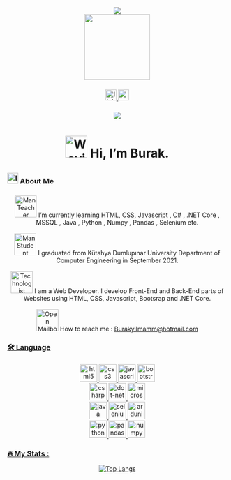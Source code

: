 <div align="center">
<img align="center" src="https://github-widgetbox.vercel.app/api/profile?username=Burakyilmam&data=followers,repositories,stars,commits&theme=nautilus" />
<div>
  
<div align="center">
  <img height="150" src="https://camo.githubusercontent.com/62da68eb62b1e5f175f7d1f0191dd89a653d7908feb22d37d4a0ab07365d6791/68747470733a2f2f6d656469612e67697068792e636f6d2f6d656469612f4d3967624264396e6244724f5475314d71782f67697068792e676966"  />
</div>

###
<div align="center">
  <a href="https://www.linkedin.com/in/burak-yılmam-6a21191a7/">
    <img src="https://img.shields.io/static/v1?message=LinkedIn&logo=linkedin&label=&color=0077B5&logoColor=white&labelColor=&style=for-the-badge" height="25" alt="linkedin logo"  />
  </a>
  <a href="mailto:burakyilmamm@hotmail.com">
    <img src="https://img.shields.io/badge/Outlook-0078D4?style=for-the-badge&logo=microsoft-outlook&logoColor=white" height="25" alt="outlook logo"  />
  </a>
</div>

###

<div align="center">
  <img src="https://visitor-badge.laobi.icu/badge?page_id=Burakyilmam.Burakyilmam&"  />
</div>

###

<h1 align="center"><p>
<img src="https://raw.githubusercontent.com/Tarikul-Islam-Anik/Animated-Fluent-Emojis/master/Emojis/Hand%20gestures/Waving%20Hand%20Light%20Skin%20Tone.png"
alt="Waving Hand Light Skin Tone" width="50" height="50" /> 
Hi, I’m Burak.
</p></h1>

###

<h3 align="left"><img src="https://raw.githubusercontent.com/Tarikul-Islam-Anik/Animated-Fluent-Emojis/master/Emojis/Objects/Identification%20Card.png" alt="Identification Card" width="25" height="25" /> About Me</h3>

###
<img src="https://raw.githubusercontent.com/Tarikul-Islam-Anik/Animated-Fluent-Emojis/master/Emojis/People%20with%20professions/Man%20Teacher%20Light%20Skin%20Tone.png" alt="Man Teacher Light Skin Tone" width="50" height="50" />
I’m currently learning HTML, CSS, Javascript , C# , .NET Core , MSSQL , Java , Python , Numpy , Pandas , Selenium etc.
<br><br>
<img src="https://raw.githubusercontent.com/Tarikul-Islam-Anik/Animated-Fluent-Emojis/master/Emojis/People%20with%20professions/Man%20Student%20Light%20Skin%20Tone.png" alt="Man Student Medium Skin Tone" width="50" height="50" />
I graduated from Kütahya Dumlupınar University Department of Computer Engineering in September 2021.
<br><br>
<img src="https://raw.githubusercontent.com/Tarikul-Islam-Anik/Animated-Fluent-Emojis/master/Emojis/People%20with%20professions/Technologist%20Light%20Skin%20Tone.png"
alt="Technologist Light Skin Tone" width="50" height="50" /> 
I am a Web Developer. I develop Front-End and Back-End parts of Websites using HTML, CSS, Javascript, Bootsrap and .NET Core.
<br><br>
<img src="https://raw.githubusercontent.com/Tarikul-Islam-Anik/Animated-Fluent-Emojis/master/Emojis/Objects/Open%20Mailbox%20with%20Raised%20Flag.png" alt="Open Mailbox with Raised Flag" width="50" height="50" /> How to reach me : 
<a href="mailto:burakyilmamm@hotmail.com">Burakyilmamm@hotmail.com</div>

###

<h3 align="left">🛠 Language</h3>

###

<div align="left">
  <div align="center">
  <img src="https://img.shields.io/badge/html5-%23E34F26.svg?style=for-the-badge&logo=html5&logoColor=white" height="40" alt="html5 logo"  />
  <img src="https://img.shields.io/badge/css3-%231572B6.svg?style=for-the-badge&logo=css3&logoColor=white" height="40" alt="css3 logo"  />
  <img src="https://img.shields.io/badge/javascript-%23323330.svg?style=for-the-badge&logo=javascript&logoColor=%23F7DF1E" height="40" alt="javascript logo"  />
  <img src="https://img.shields.io/badge/bootstrap-%238511FA.svg?style=for-the-badge&logo=bootstrap&logoColor=white" height="40" alt="bootstrap logo"  />
  </div>
   <div align="center">
  <img src="https://img.shields.io/badge/c%23-%23239120.svg?style=for-the-badge&logo=c-sharp&logoColor=white" height="40" alt="csharp logo"  />
  <img src="https://img.shields.io/badge/.NET-5C2D91?style=for-the-badge&logo=dotnet&logoColor=white" height="40" alt="dot-net logo"  />
  <img src="https://img.shields.io/badge/Microsoft%20SQL%20Server-CC2927?style=for-the-badge&logo=microsoft-sql-server&logoColor=white" height="40" alt="microsoftsqlserver logo"  />
  </div>
  <div align="center">
  <img src="https://img.shields.io/badge/java-%23ED8B00.svg?style=for-the-badge&logo=openjdk&logoColor=white" height="40" alt="java logo"  />
  <img src="https://img.shields.io/badge/-selenium-%43B02A?style=for-the-badge&logo=Selenium&logoColor=white" height="40" alt="selenium logo"  />
  <img src="https://img.shields.io/badge/Arduino-00979D?style=for-the-badge&logo=arduino&logoColor=white" height="40" alt="ardunio logo"  />
  </div>
   <div align="center">
  <img src="https://img.shields.io/badge/python-3670A0?style=for-the-badge&logo=python&logoColor=ffdd54" height="40" alt="python logo"  />
  <img src="https://img.shields.io/badge/pandas-%23150458.svg?style=for-the-badge&logo=pandas&logoColor=white" height="40" alt="pandas logo"  />
  <img src="https://img.shields.io/badge/numpy-%23013243.svg?style=for-the-badge&logo=numpy&logoColor=white" height="40" alt="numpy logo"  />
  </div>
</div>

###

<h3 align="left">🔥   My Stats :</h3>


[![Top Langs](https://github-readme-stats-git-masterrstaa-rickstaa.vercel.app/api/top-langs/?username=Burakyilmam)](https://github.com/anuraghazra/github-readme-stats)








